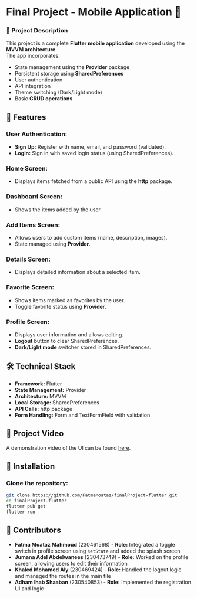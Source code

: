 # Final Project - Mobile Application 🚀 

### 📱 Project Description  
This project is a complete **Flutter mobile application** developed using the **MVVM architecture**.  
The app incorporates:  
- State management using the **Provider** package  
- Persistent storage using **SharedPreferences**  
- User authentication  
- API integration  
- Theme switching (Dark/Light mode)  
- Basic **CRUD operations**  

## 🌟 Features  

### User Authentication:  
- **Sign Up:** Register with name, email, and password (validated).  
- **Login:** Sign in with saved login status (using SharedPreferences).  

### Home Screen:  
- Displays items fetched from a public API using the **http** package.  

### Dashboard Screen:  
- Shows the items added by the user.  

### Add Items Screen:  
- Allows users to add custom items (name, description, images).  
- State managed using **Provider**.  

### Details Screen:  
- Displays detailed information about a selected item.  

### Favorite Screen:  
- Shows items marked as favorites by the user.  
- Toggle favorite status using **Provider**.  

### Profile Screen:  
- Displays user information and allows editing.  
- **Logout** button to clear SharedPreferences.  
- **Dark/Light mode** switcher stored in SharedPreferences.  

## 🛠️ Technical Stack  
- **Framework:** Flutter  
- **State Management:** Provider  
- **Architecture:** MVVM  
- **Local Storage:** SharedPreferences  
- **API Calls:** http package  
- **Form Handling:** Form and TextFormField with validation  

## 🎥 Project Video  
A demonstration video of the UI can be found [here](link-to-video).  

## 🚀 Installation  

### Clone the repository:  
```bash
git clone https://github.com/FatmaMoataz/finalProject-flutter.git
cd finalProject-flutter
flutter pub get
flutter run
```

## 👥 Contributors  
- **Fatma Moataz Mahmoud** (230461568) - **Role:** Integrated a toggle switch in profile screen using ```setState``` and added the splash screen
- **Jumana Adel Abdelwanees** (230473749) - **Role:** Worked on the profile screen, allowing users to edit their information  
- **Khaled Mohamed Aly** (230469424) - **Role:** Handled the logout logic and managed the routes in the main file
- **Adham Ihab Shaaban** (230540853) -  **Role:** Implemented the registration UI and logic  
